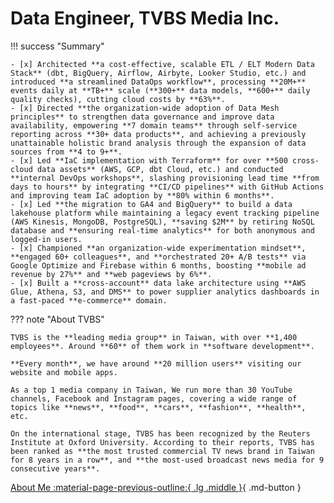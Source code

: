 # Data Engineer, TVBS Media Inc.

!!! success "Summary"

    - [x] Architected **a cost-effective, scalable ETL / ELT Modern Data Stack** (dbt, BigQuery, Airflow, Airbyte, Looker Studio, etc.) and introduced **a streamlined DataOps workflow**, processing **20M+** events daily at **TB+** scale (**300+** data models, **600+** daily quality checks), cutting cloud costs by **63%**.
    - [x] Directed **the organization-wide adoption of Data Mesh principles** to strengthen data governance and improve data availability, empowering **7 domain teams** through self-service reporting across **30+ data products**, and achieving a previously unattainable holistic brand analysis through the expansion of data sources from **4 to 9+**.
    - [x] Led **IaC implementation with Terraform** for over **500 cross-cloud data assets** (AWS, GCP, dbt Cloud, etc.) and conducted **internal DevOps workshops**, slashing provisioning lead time **from days to hours** by integrating **CI/CD pipelines** with GitHub Actions and improving team IaC adoption by **80% within 6 months**.
    - [x] Led **the migration to GA4 and BigQuery** to build a data lakehouse platform while maintaining a legacy event tracking pipeline (AWS Kinesis, MongoDB, PostgreSQL), **saving $2M** by retiring NoSQL database and **ensuring real-time analytics** for both anonymous and logged-in users.
    - [x] Championed **an organization-wide experimentation mindset**, **engaged 60+ colleagues**, and **orchestrated 20+ A/B tests** via Google Optimize and Firebase within 6 months, boosting **mobile ad revenue by 27%** and **web pageviews by 6%**.
    - [x] Built a **cross-account** data lake architecture using **AWS Glue, Athena, S3, and DMS** to power supplier analytics dashboards in a fast-paced **e-commerce** domain.

??? note "About TVBS"

    TVBS is the **leading media group** in Taiwan, with over **1,400 employees**. Around **60** of them work in **software development**.

    **Every month**, we have around **20 million users** visiting our website and mobile apps.

    As a top 1 media company in Taiwan, We run more than 30 YouTube channels, Facebook and Instagram pages, covering a wide range of topics like **news**, **food**, **cars**, **fashion**, **health**, etc.

    On the international stage, TVBS has been recognized by the Reuters Institute at Oxford University. According to their reports, TVBS has been ranked as **the most trusted commercial TV news brand in Taiwan for 8 years in a row**, and **the most-used broadcast news media for 9 consecutive years**.

[About Me :material-page-previous-outline:{ .lg .middle }](../../index.md){ .md-button }